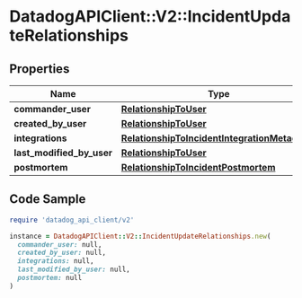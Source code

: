 # DatadogAPIClient::V2::IncidentUpdateRelationships

## Properties

| Name | Type | Description | Notes |
| ---- | ---- | ----------- | ----- |
| **commander_user** | [**RelationshipToUser**](RelationshipToUser.md) |  | [optional] |
| **created_by_user** | [**RelationshipToUser**](RelationshipToUser.md) |  | [optional] |
| **integrations** | [**RelationshipToIncidentIntegrationMetadatas**](RelationshipToIncidentIntegrationMetadatas.md) |  | [optional] |
| **last_modified_by_user** | [**RelationshipToUser**](RelationshipToUser.md) |  | [optional] |
| **postmortem** | [**RelationshipToIncidentPostmortem**](RelationshipToIncidentPostmortem.md) |  | [optional] |

## Code Sample

```ruby
require 'datadog_api_client/v2'

instance = DatadogAPIClient::V2::IncidentUpdateRelationships.new(
  commander_user: null,
  created_by_user: null,
  integrations: null,
  last_modified_by_user: null,
  postmortem: null
)
```


